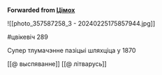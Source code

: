 **Forwarded from [Цімох](https://t.me/Tusajas)**

![[photo_357587258_3 - 20240225175857944.jpg]]

#цвікевіч 289

Супер тлумачэнне пазіцыі шляхціца у 1870

[[@ выспяванне]] [[@ літварусь]]


